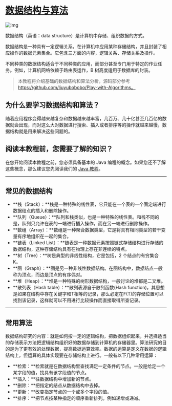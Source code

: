 # [数据结构与算法](https://www.runoob.com/data-structures/data-structures-tutorial.html)

![img](https://www.runoob.com/wp-content/uploads/2020/09/data-structure.png)



数据结构（英语：data structure）是计算机中存储、组织数据的方式。

数据结构是一种具有一定逻辑关系，在计算机中应用某种存储结构，并且封装了相应操作的数据元素集合。它包含三方面的内容，逻辑关系、存储关系及操作。

不同种类的数据结构适合于不同种类的应用，而部分甚至专门用于特定的作业任务。例如，计算机网络依赖于路由表运作，B 树高度适用于数据库的封装。

> 本教程将介绍基础的数据结构和算法分析，源码部分参考 https://github.com/liuyubobobo/Play-with-Algorithms。



## 为什么要学习数据结构和算法？

随着应用程序变得越来越复杂和数据越来越丰富，几百万、几十亿甚至几百亿的数据就会出现，而对这么大对数据进行搜索、插入或者排序等的操作就越来越慢，数据结构就是用来解决这些问题的。

## 阅读本教程前，您需要了解的知识？



在您开始阅读本教程之前，您必须具备基本的 Java 编程的概念。如果您还不了解这些概念，那么建议您先阅读我们的 [Java 教程](https://www.runoob.com/java/java-tutorial.html)。

------

## 常见的数据结构

- **栈（Stack）：**栈是一种特殊的线性表，它只能在一个表的一个固定端进行数据结点的插入和删除操作。
- **队列（Queue）：**队列和栈类似，也是一种特殊的线性表。和栈不同的是，队列只允许在表的一端进行插入操作，而在另一端进行删除操作。
- **数组（Array）：**数组是一种聚合数据类型，它是将具有相同类型的若干变量有序地组织在一起的集合。
- **链表（Linked List）：**链表是一种数据元素按照链式存储结构进行存储的数据结构，这种存储结构具有在物理上存在非连续的特点。
- **树（Tree）：**树是典型的非线性结构，它是包括，2 个结点的有穷集合 K。
- **图（Graph）：**图是另一种非线性数据结构。在图结构中，数据结点一般称为顶点，而边是顶点的有序偶对。
- **堆（Heap）：**堆是一种特殊的树形数据结构，一般讨论的堆都是二叉堆。
- **散列表（Hash table）：**散列表源自于散列函数(Hash function)，其思想是如果在结构中存在关键字和T相等的记录，那么必定在F(T)的存储位置可以找到该记录，这样就可以不用进行比较操作而直接取得所查记录。

------

## 常用算法

数据结构研究的内容：就是如何按一定的逻辑结构，把数据组织起来，并选择适当的存储表示方法把逻辑结构组织好的数据存储到计算机的存储器里。算法研究的目的是为了更有效的处理数据，提高数据运算效率。数据的运算是定义在数据的逻辑结构上，但运算的具体实现要在存储结构上进行。一般有以下几种常用运算：

- **检索：**检索就是在数据结构里查找满足一定条件的节点。一般是给定一个某字段的值，找具有该字段值的节点。
- **插入：**往数据结构中增加新的节点。
- **删除：**把指定的结点从数据结构中去掉。
- **更新：**改变指定节点的一个或多个字段的值。
- **排序：**把节点按某种指定的顺序重新排列。例如递增或递减。
